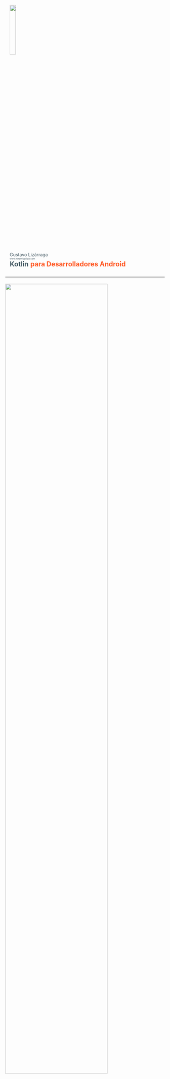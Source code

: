 <div class="card" style="padding-top: 1em; padding-bottom: 1em;padding-left: 1em; padding-right: 1em">
  <img src="https://raw.githubusercontent.com/gusn8/slides/kotlin-para-android-devs/assets/img/profile/gusn8.png" width="20%">
  <div id="product">
    <span style="color:#455a64; font-size: 1em">Gustavo Lizárraga</span><br>
    <span style="color:#455a64; font-size: 0.5em">www.miramicodigo.com</span><br>
    <span style="color:#455a64; font-size: 1.5em"><b>Kotlin</b> </span><span style="color:#ff5722; font-size: 1.5em"><b>para Desarrolladores Android</b></span>
  </div>
</div>

---

<div class="card" style="padding-top: 0.5em; padding-bottom: 1em;">
  <img src="https://raw.githubusercontent.com/gusn8/slides/kotlin-para-android-devs/assets/img/post/kotlin-googleio.jpg" width="80%">  
  <div id="product">
    <b><span style="color:#455a64; font-size: 1.3em">Anuncio en </span><span style="color:#ff5722; font-size: 1.3em">Google I/O 2017</span></b>
  </div>
</div>

+++

<div class="card" style="padding-top: 0.5em; padding-bottom: 1em;">
  <img src="https://raw.githubusercontent.com/gusn8/slides/kotlin-para-android-devs/assets/img/post/alegria.gif" width="80%">
  <div id="product">
    <span style="color:#455a64">Alegría de </span><span style="color:#ff5722">muchos</span>
  </div>
</div>

---

<div class="card" style="padding-top: 1em; padding-bottom: 1em; padding-left: 1em; padding-right: 1em">
  <img src="https://raw.githubusercontent.com/gusn8/slides/kotlin-para-android-devs/assets/img/logo/android-kotlin.png" width="65%">  
  <div id="product">
    <b><span style="color:#455a64; font-size: 1.3em">¿Qué es </span><span style="color:#ff5722; font-size: 1.3em">Kotlin?</span></b>
  </div>
</div>

+++

<div class="card" style="padding-top: 1em; padding-bottom: 1em;">
  <img src="https://raw.githubusercontent.com/gusn8/slides/kotlin-para-android-devs/assets/img/post/isla_kotlin.png" width="65%">  
  <div id="product">
    <span style="color:#ff5722">Isla de Kotlin, </span><span style="color:#455a64;">Rusia</span>
  </div>
</div>

+++

<div class="card" style="padding-top: 0.5em; padding-bottom: 0.5em;">
  <div id="product">
      <div class="contenedor-tabla">
        <div class="contenedor-fila">
          <div class="contenedor-columna" style="display: inline-block; vertical-align: middle;">
            <img src="https://raw.githubusercontent.com/gusn8/slides/kotlin-para-android-devs/assets/img/logo/java.png" width="25%">
          </div>
          <div class="contenedor-columna" style="display: inline-block; vertical-align: middle;">
            <img src="https://raw.githubusercontent.com/gusn8/slides/kotlin-para-android-devs/assets/img/logo/kotlin.png" width="25%">
          </div>
        </div>
      </div>
      <img src="https://raw.githubusercontent.com/gusn8/slides/kotlin-para-android-devs/assets/img/post/newold.jpg" width="70%">
  </div>
</div>

+++

<div class="card" style="padding-top: 2em; padding-bottom: 2em; padding-right: 1em; padding-left: 1em">
  <div id="product">
    <div class="contenedor-tabla">
      <div class="contenedor-fila">
        <div class="contenedor-columna" style="display: inline-block; vertical-align: middle; margin-top: 1em">
          <img src="https://raw.githubusercontent.com/gusn8/slides/kotlin-para-android-devs/assets/img/logo/kotlin.png" width="50%">
        </div>
        <div class="contenedor-columna" style="display: inline-block; vertical-align: middle; float: left;">
          <ul style="color:#455a64;font-size: 0.9em">
            <li>Sintáxis <span style="color: #ff5722">Java</span></li>
            <li>Más por menos <span style="color: #ff5722">código</span></li>
            <li><span style="color: #ff5722">Null </span>safety</li>
            <li><span style="color: #ff5722">100% </span>intercambiable con Java</li>
            <li>Programación <span style="color: #ff5722">funcional </span>y expresiones <span style="color: #ff5722">lambda</span></li>
            <li><span style="color: #ff5722">Fácil </span>aprendizaje</li>
          </ul>        
        </div>
      </div>
    </div>
  </div>
</div>

+++

<div class="card" style="padding-top: 2em; padding-bottom: 2em; padding-right: 1em; padding-left: 1em">
  <div id="product">
    <div class="contenedor-tabla">
      <div class="contenedor-fila">
        <div class="contenedor-columna" style="display: inline-block; vertical-align: middle; margin-top: 1.5em">
          <img src="https://raw.githubusercontent.com/gusn8/slides/kotlin-para-android-devs/assets/img/logo/kotlin.png" width="50%">
        </div>
        <div class="contenedor-columna" style="display: inline-block; vertical-align: middle; float: left;">
          <ul style="color:#455a64;font-size: 1em">            
            <li>Integración <span style="color: #ff5722">Android Studio</span></li>
            <li><span style="color: #ff5722">Migración </span>apps</li>
            <li>Soporte <span style="color: #ff5722">oficial</span></li>
            <li>Creado por <span style="color: #ff5722">Jetbrains</span></li>
            <li><span style="color: #ff5722">Skill </span>++</li>
          </ul>        
        </div>
      </div>
    </div>
  </div>
</div>

---

<div class="card" style="padding-top: 1em; padding-bottom: 1em; padding-left: 1em; padding-right: 1em">
  <img src="https://raw.githubusercontent.com/gusn8/slides/kotlin-para-android-devs/assets/img/logo/android-kotlin.png" width="65%">  
  <div id="product">
    <b><span style="color:#455a64; font-size: 1.3em">¿Cómo funciona </span><span style="color:#ff5722; font-size: 1.3em">Kotlin?</span></b>
  </div>
</div>

+++

<div class="card" style="padding-top: 0.5em; padding-bottom: 0.5em; padding-left: 1em; padding-right: 1em">
  <img src="https://raw.githubusercontent.com/gusn8/slides/kotlin-para-android-devs/assets/img/post/arquikotlin.png" width="50%">  

</div>

---

<div class="card" style="padding-top: 1em; padding-bottom: 1em; padding-left: 1em; padding-right: 1em">
  <img src="https://raw.githubusercontent.com/gusn8/slides/kotlin-para-android-devs/assets/img/post/android-studio.png" width="60%">  
  <div id="product">
    <b><span style="color:#455a64; font-size: 1.3em">Instalación en </span><span style="color:#ff5722; font-size: 1.3em">Android Studio</span></b>
  </div>
</div>

+++

<div class="card" style="padding-top: 0.5em; padding-bottom: 0.5em;">
  <img src="https://raw.githubusercontent.com/gusn8/slides/kotlin-para-android-devs/assets/img/post/plugin.png" width="75%">  
  <div id="product">
    <span style="color:#ff5722">Instalar plugin </span><span style="color:#455a64;">Kotlin</span>
  </div>
</div>

+++

<div class="card" style="padding-top: 0.5em; padding-bottom: 0.5em;">  
  <div id="product">
    <span style="color:#ff5722">build.gradle </span><span style="color:#455a64;">Project</span>
  </div>
  <img src="https://raw.githubusercontent.com/gusn8/slides/kotlin-para-android-devs/assets/img/post/gradle_1.png" width="85%">
  </br>
  <div id="product">
    <span style="color:#ff5722">build.gradle </span><span style="color:#455a64;">Module</span>
  </div>
  <img src="https://raw.githubusercontent.com/gusn8/slides/kotlin-para-android-devs/assets/img/post/gradle_2.png" width="85%">
</div>

+++

<div class="card" style="padding-top: 2em; padding-bottom: 2em; padding-left: 1em; padding-right: 1em">
  <img src="https://raw.githubusercontent.com/gusn8/slides/kotlin-para-android-devs/assets/img/logo/cursor.png" width="7%">  
  <br>
  <div id="product">
    <span style="color:#455a64; font-size: 1em"><b>plugins.jetbrains.com/plugin/</b></span><span style="color:#ff5722; font-size: 1em">6954-kotlin</span>
  </div>
</div>

---

<div class="card" style="padding-top: 1em; padding-bottom: 1em; padding-left: 1em; padding-right: 1em">
  <img src="https://raw.githubusercontent.com/gusn8/slides/kotlin-para-android-devs/assets/img/post/candado.png" width="40%">  
  <div id="product">
    <b><span style="color:#455a64; font-size: 1.3em">Modificadores de </span><span style="color:#ff5722; font-size: 1.3em">acceso</span></b>
  </div>
</div>

+++

<div class="card" style="padding-top: 1.5em; padding-bottom: 1.5em;">
  <div id="product">
      <div class="contenedor-tabla">
        <div class="contenedor-fila">
          <div class="contenedor-columna" style="display: inline-block; vertical-align: middle;">
            <img src="https://raw.githubusercontent.com/gusn8/slides/kotlin-para-android-devs/assets/img/logo/java.png" width="25%">
            <center>
              <span style="color:#ff5722; font-size: 1.5em">public</span><br>
              <span style="color:#ff5722; font-size: 1.5em">private</span><br>
              <span style="color:#ff5722; font-size: 1.5em">protected</span><br>
              <span style="color:#455a64; font-size: 0.5em">no modifier is package private</span>
            </center>
          </div>
          <div class="contenedor-columna" style="display: inline-block; vertical-align: middle;">
            <img src="https://raw.githubusercontent.com/gusn8/slides/kotlin-para-android-devs/assets/img/logo/kotlin.png" width="25%">
            <center>
              <span style="color:#455a64; font-size: 0.5em">no modifier is public</span><br>
              <span style="color:#ff5722; font-size: 1.5em">private</span><br>
              <span style="color:#ff5722; font-size: 1.5em">protected</span><br>
              <span style="color:#455a64; font-size: 0.5em">internal is package private</span>
            </center>
          </div>
        </div>
      </div>
  </div>
</div>

---

<div class="card" style="padding-top: 1em; padding-bottom: 1em; padding-left: 1em; padding-right: 1em">
  <img src="https://raw.githubusercontent.com/gusn8/slides/kotlin-para-android-devs/assets/img/post/variable.png" width="80%">  
  <div id="product">
    <b><span style="color:#ff5722; font-size: 1.3em">Variables</span><span style="color:#455a64; font-size: 1.3em"> y </span><span style="color:#ff5722; font-size: 1.3em">Constantes</span></b>
  </div>
</div>

+++

<div class="card" style="padding-top: 1em; padding-bottom: 2em; padding-left: 1em; padding-right: 1em">  
  <div id="product">
    <span style="color:#ff5722; font-size: 1.3em"><b>var</b> : </span><span style="color:#455a64; font-size: 1.3em"> Variables mutables </span>
    </br></br>
    <span style="color:#ff5722; font-size: 1.3em"><b>val</b> : </span><span style="color:#455a64; font-size: 1.3em">   Variables inmutables </span>  
</div>
</div>

+++

<div class="card" style="padding-top: 1.5em; padding-bottom: 1.5em;">
  <div id="product">
      <div class="contenedor-tabla">
        <div class="contenedor-fila">
          <div class="contenedor-columna" style="display: inline-block; vertical-align: middle;">
            <img src="https://raw.githubusercontent.com/gusn8/slides/kotlin-para-android-devs/assets/img/logo/java.png" width="33%">
            
            <img src="https://raw.githubusercontent.com/gusn8/slides/kotlin-para-android-devs/assets/img/post/java1.png" width="80%">
          </div>
          <div class="contenedor-columna" style="display: inline-block; vertical-align: middle;">
            <img src="https://raw.githubusercontent.com/gusn8/slides/kotlin-para-android-devs/assets/img/logo/kotlin.png" width="25%"><br>
            <img src="https://raw.githubusercontent.com/gusn8/slides/kotlin-para-android-devs/assets/img/post/kotlin1.png" width="70%">
          </div>
        </div>
      </div>
  </div>
</div>

+++

<div class="card" style="padding-top: 1.5em; padding-bottom: 1.5em;">
  <div id="product">
      <div class="contenedor-tabla">
        <div class="contenedor-fila">
          <div class="contenedor-columna" style="display: inline-block; vertical-align: middle;">
            <img src="https://raw.githubusercontent.com/gusn8/slides/kotlin-para-android-devs/assets/img/logo/java.png" width="30%">
            
            <img src="https://raw.githubusercontent.com/gusn8/slides/kotlin-para-android-devs/assets/img/post/java1.png" width="80%">
          </div>
          <div class="contenedor-columna" style="display: inline-block; vertical-align: middle;">
            <img src="https://raw.githubusercontent.com/gusn8/slides/kotlin-para-android-devs/assets/img/logo/kotlin.png" width="25%"><br>
            <img src="https://raw.githubusercontent.com/gusn8/slides/kotlin-para-android-devs/assets/img/post/kotlin11.png" width="50%">
          </div>
        </div>
      </div>
  </div>
</div>

+++

<div class="card" style="padding-top: 1.5em; padding-bottom: 1.5em;padding-right: 1em">
  <div id="product">
      <div class="contenedor-tabla">
        <div class="contenedor-fila">
          <div class="contenedor-columna" style="display: inline-block; vertical-align: middle;">
            <img src="https://raw.githubusercontent.com/gusn8/slides/kotlin-para-android-devs/assets/img/logo/kotlin.png" width="25%">
          </div>
          <div class="contenedor-columna" style="display: inline-block; vertical-align: middle;">
            <img src="https://raw.githubusercontent.com/gusn8/slides/kotlin-para-android-devs/assets/img/post/variables1.png" width="120%">
          </div>
        </div>
      </div>
  </div>
</div>

+++

<div class="card" style="padding-top: 1.5em; padding-bottom: 1.5em; padding-right: 1em">
  <div id="product">
      <div class="contenedor-tabla">
        <div class="contenedor-fila">
          <div class="contenedor-columna" style="display: inline-block; vertical-align: middle;">
            <img src="https://raw.githubusercontent.com/gusn8/slides/kotlin-para-android-devs/assets/img/logo/kotlin.png" width="25%">
          </div>
          <div class="contenedor-columna" style="display: inline-block; vertical-align: middle;">
            <img src="https://raw.githubusercontent.com/gusn8/slides/kotlin-para-android-devs/assets/img/post/variables2.png" width="120%">
          </div>
        </div>
      </div>
  </div>
</div>

---

<div class="card" style="padding-top: 1em; padding-bottom: 1em; padding-left: 1em; padding-right: 1em">
  <img src="https://raw.githubusercontent.com/gusn8/slides/kotlin-para-android-devs/assets/img/post/resources.png" width="50%">  
  <div id="product">
    <b><span style="color:#455a64; font-size: 1.3em">Propiedades de </span><span style="color:#ff5722; font-size: 1.3em">diseño</span></b>
  </div>
</div>

+++

<div class="card" style="padding-top: 1.5em; padding-bottom: 1.5em;">
  <center>
    <img src="https://raw.githubusercontent.com/gusn8/slides/kotlin-para-android-devs/assets/img/logo/java.png" width="10%"><br>

    <img src="https://raw.githubusercontent.com/gusn8/slides/kotlin-para-android-devs/assets/img/post/java2.png" width="80%"><br>

    <img src="https://raw.githubusercontent.com/gusn8/slides/kotlin-para-android-devs/assets/img/logo/kotlin.png" width="10%"><br>

    <img src="https://raw.githubusercontent.com/gusn8/slides/kotlin-para-android-devs/assets/img/post/kotlin2.png" width="80%">
  </center>
</div>

+++

<div class="card" style="padding-top: 1.5em; padding-bottom: 1.5em;">
  <center>
    <img src="https://raw.githubusercontent.com/gusn8/slides/kotlin-para-android-devs/assets/img/logo/java.png" width="10%"><br>

    <img src="https://raw.githubusercontent.com/gusn8/slides/kotlin-para-android-devs/assets/img/post/java3.png" width="80%"><br>

    <img src="https://raw.githubusercontent.com/gusn8/slides/kotlin-para-android-devs/assets/img/logo/kotlin.png" width="10%"><br>

    <img src="https://raw.githubusercontent.com/gusn8/slides/kotlin-para-android-devs/assets/img/post/kotlin3.png" width="80%">
  </center>
</div>

---

<div class="card" style="padding-top: 1em; padding-bottom: 1em; padding-left: 1em; padding-right: 1em">
  <img src="https://raw.githubusercontent.com/gusn8/slides/kotlin-para-android-devs/assets/img/logo/kotlin.png" width="30%">  
  <div id="product">
    <span style="color:#ff5722; font-size: 1.3em"><b>Métodos</b></span>
  </div>
</div>

+++

<div class="card" style="padding-top: 1em; padding-bottom: 1em;">
  <center>
    <img src="https://raw.githubusercontent.com/gusn8/slides/kotlin-para-android-devs/assets/img/logo/java.png" width="10%"><br>

    <img src="https://raw.githubusercontent.com/gusn8/slides/kotlin-para-android-devs/assets/img/post/java4.png" width="50%"><br>

    <img src="https://raw.githubusercontent.com/gusn8/slides/kotlin-para-android-devs/assets/img/logo/kotlin.png" width="10%"><br>

    <img src="https://raw.githubusercontent.com/gusn8/slides/kotlin-para-android-devs/assets/img/post/kotlin4.png" width="50%">
  </center>
</div>

+++

<div class="card" style="padding-top: 1em; padding-bottom: 1em;">
  <center>
    <img src="https://raw.githubusercontent.com/gusn8/slides/kotlin-para-android-devs/assets/img/logo/java.png" width="10%"><br>

    <img src="https://raw.githubusercontent.com/gusn8/slides/kotlin-para-android-devs/assets/img/post/java4.png" width="50%"><br>

    <img src="https://raw.githubusercontent.com/gusn8/slides/kotlin-para-android-devs/assets/img/logo/kotlin.png" width="10%"><br>

    <img src="https://raw.githubusercontent.com/gusn8/slides/kotlin-para-android-devs/assets/img/post/kotlin4_1.png" width="80%">
  </center>
</div>

---

<div class="card" style="padding-top: 1em; padding-bottom: 1em; padding-left: 1em; padding-right: 1em">
  <img src="https://raw.githubusercontent.com/gusn8/slides/kotlin-para-android-devs/assets/img/post/comillas.png" width="30%">  
  <div id="product">
    <b><span style="color:#455a64; font-size: 1.3em">Manejo de </span><span style="color:#ff5722; font-size: 1.3em">Cadenas y estructuras</span></b>
  </div>
</div>

+++

<div class="card" style="padding-top: 1em; padding-bottom: 1em;">
  <center>
    <img src="https://raw.githubusercontent.com/gusn8/slides/kotlin-para-android-devs/assets/img/post/cadena1.png" width="80%"><br>

    <img src="https://raw.githubusercontent.com/gusn8/slides/kotlin-para-android-devs/assets/img/post/cadena2.png" width="80%">
  </center>
</div>

+++

<div class="card" style="padding-top: 1em; padding-bottom: 1em;">
  <center>
    <img src="https://raw.githubusercontent.com/gusn8/slides/kotlin-para-android-devs/assets/img/post/if.png" width="50%"><br>

    <img src="https://raw.githubusercontent.com/gusn8/slides/kotlin-para-android-devs/assets/img/post/for.png" width="60%">
  </center>
</div>

---

<div class="card" style="padding-top: 0.5em; padding-bottom: 1em;">
  <img src="https://raw.githubusercontent.com/gusn8/slides/kotlin-para-android-devs/assets/img/post/javavskotlin.png" width="70%">
  <div id="product">
    <span style="color:#455a64">Un vs en </span><span style="color:#ff5722"><b>Clases</b></span>
  </div>
</div>

+++

<div class="card" style="padding-top: 1em; padding-bottom: 1em;">
  <img src="https://raw.githubusercontent.com/gusn8/slides/kotlin-para-android-devs/assets/img/post/codejava.png" width="50%">
  <div id="product">
    <span style="color:#455a64">Clase en </span><span style="color:#ff5722"><b>Java</b></span>
  </div>
</div>

+++

<div class="card" style="padding-top: 2em; padding-bottom: 2em;">
  <img src="https://raw.githubusercontent.com/gusn8/slides/kotlin-para-android-devs/assets/img/post/codekotlin1.png" width="80%">
  <div id="product">
    <span style="color:#455a64">Clase en </span><span style="color:#ff5722"><b>Kotlin</b></span>
  </div>
</div>

+++

<div class="card" style="padding-top: 1em; padding-bottom: 1em;">
  <img src="https://raw.githubusercontent.com/gusn8/slides/kotlin-para-android-devs/assets/img/post/datajava.png" width="50%">
  <div id="product">
    <span style="color:#455a64">Clase de Datos en </span><span style="color:#ff5722"><b>Java</b></span>
  </div>
</div>

+++

<div class="card" style="padding-top: 2em; padding-bottom: 2em;">
  <img src="https://raw.githubusercontent.com/gusn8/slides/kotlin-para-android-devs/assets/img/post/datakotlin.png" width="80%">
  <div id="product">
    <span style="color:#455a64">Clase de Datos en </span><span style="color:#ff5722"><b>Kotlin</b></span>
  </div>
</div>

---

<div class="card" style="padding-top: 0.5em; padding-bottom: 1em;">
  <img src="https://raw.githubusercontent.com/gusn8/slides/kotlin-para-android-devs/assets/img/post/kotlinextension.jpg" width="70%">
  <div id="product">
    <span style="color:#455a64">Kotlin </span><span style="color:#ff5722"><b>Android Extensions</b></span>
  </div>
</div>

+++

<div class="card" style="padding-top: 1em; padding-bottom: 1em;">
  <img src="https://raw.githubusercontent.com/gusn8/slides/kotlin-para-android-devs/assets/img/post/extension1.png" width="50%">
  <div id="product">
    <span style="color:#455a64">Enlazar vista y funcionalidad en </span><span style="color:#ff5722"><b>Java</b></span>
  </div>
</div>

+++

<div class="card" style="padding-top: 2em; padding-bottom: 2em;">
  <img src="https://raw.githubusercontent.com/gusn8/slides/kotlin-para-android-devs/assets/img/post/extension2.png" width="80%">
  <div id="product">
    <span style="color:#455a64">Enlazar vista y funcionalidad en </span><span style="color:#ff5722"><b>Kotlin</b></span>
  </div>
</div>

---

<div class="card" style="padding-top: 0.5em; padding-bottom: 1em;">
  <img src="https://raw.githubusercontent.com/gusn8/slides/kotlin-para-android-devs/assets/img/logo/java.png" width="50%">
  <div id="product">
    <span style="color:#455a64">JAVA </span><span style="color:#ff5722"><b>IS NOT DEAD</b></span>
  </div>
</div>

---

<div class="card" style="padding-top: 2em; padding-bottom: 2em; padding-left: 1em; padding-right: 1em">
  <img src="https://raw.githubusercontent.com/gusn8/slides/kotlin-para-android-devs/assets/img/logo/github.png" width="20%">  
  <br>
  <div id="product">
    <span style="color:#455a64; font-size: 1.5em">github.com/</span><br>
    <span style="color:#ff5722; font-size: 1.5em"><b>Gusn8/kotlin-codelab</b></span>
  </div>
</div>

---

<div class="card" style="padding-top: 2em; padding-bottom: 2em; padding-left: 1em; padding-right: 1em">
  <img src="https://raw.githubusercontent.com/gusn8/slides/kotlin-para-android-devs/assets/img/logo/cursor.png" width="7%">  
  <br>
  <div id="product">
    <span style="color:#ff5722; font-size: 1.5em"><b>kotl.</b></span><span style="color:#455a64; font-size: 1.5em">in</span>
    <br>
    <span style="color:#ff5722; font-size: 1.5em"><b>try.</b></span><span style="color:#455a64; font-size: 1.5em">kotlinlang.org</span>
  </div>
</div>

---

<div class="card" style="padding-top: 0.5em; padding-bottom: 1em;">
  <img src="https://raw.githubusercontent.com/gusn8/slides/kotlin-para-android-devs/assets/img/post/kotlinlapaz.png" width="80%">  
  <br>
  <div id="product">
    <span style="color:#455a64">www.facebook.com/</span><span style="color:#ff5722"><b>KotlinLaPaz</b></span>
  </div>
</div>

---

<div class="card" style="padding-top: 2em; padding-bottom: 2em; padding-left: 1em; padding-right: 1em">
  <img src="https://raw.githubusercontent.com/gusn8/slides/kotlin-para-android-devs/assets/img/logo/slides.png" width="10%">  
  <br>
  <div id="product">
    <span style="color:#455a64; font-size: 1.5em">speakerdeck.com/gusn8/</span>
    <span style="color:#ff5722; font-size: 1.5em"><b>mi-primera-vez-con-kotlin-en-android</b></span>
  </div>
</div>

---

<div class="card" style="padding-top: 1em; padding-bottom: 1em;padding-left: 1em; padding-right: 1em">
  <img src="https://raw.githubusercontent.com/gusn8/slides/kotlin-para-android-devs/assets/img/profile/gusn8.png" width="20%">
  <div id="product">
    <span style="color:#455a64; font-size: 1em">Gustavo Lizárraga</span><br>
    <span style="color:#455a64; font-size: 0.5em">www.miramicodigo.com</span><br>
    <span style="color:#ff5722; font-size: 2em">Mi primera vez con Kotlin en Android</span>
  </div>
</div>

---

<div class="card" style="padding-top: 1em; padding-bottom: 1em;padding-left: 1em; padding-right: 1em">
  <img src="https://raw.githubusercontent.com/gusn8/slides/kotlin-para-android-devs/assets/img/post/io17hashtag.png" width="70%">
</div>

